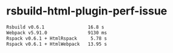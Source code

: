 # rsbuild-html-plugin-perf-issue

```sh
Rsbuild v0.6.1                16.8 s
Webpack v5.91.0               9130 ms
Rspack v0.6.1 + HtmlRspack     5.78 s
Rspack v0.6.1 + HtmlWebpack   13.95 s
```
